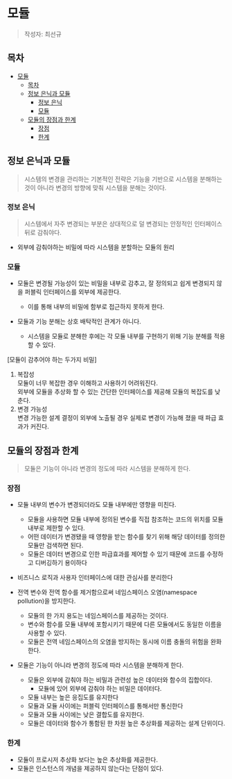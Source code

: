 # 모듈
> 작성자: 최선규

## 목차
- [모듈](#모듈)
  - [목차](#목차)
  - [정보 은닉과 모듈](#정보-은닉과-모듈)
    - [정보 은닉](#정보-은닉)
    - [모듈](#모듈-1)
  - [모듈의 장점과 한계](#모듈의-장점과-한계)
    - [장점](#장점)
    - [한계](#한계)

## 정보 은닉과 모듈
> 시스템의 변경을 관리하는 기본적인 전략은 기능을 기반으로 시스템을 분해하는 것이 아니라 변경의 방향에 맞춰 시스템을 분해는 것이다.

### 정보 은닉
> 시스템에서 자주 변경되는 부분은 상대적으로 덜 변경되는 안정적인 인터페이스 뒤로 감춰야다.

- 외부에 감춰야하는 비밀에 따라 시스템을 분할하는 모듈의 원리

### 모듈

- 모듈은 변경될 가능성이 있는 비밀을 내부로 감추고, 잘 정의되고 쉽게 변경되지 않을 퍼블릭 인터페이스를 외부에 제공한다.
  - 이를 통해 내부의 비밀에 함부로 접근하지 못하게 한다.

- 모듈과 기능 분해는 상호 배탁적인 관계가 아니다.
  - 시스템을 모듈로 분해한 후에는 각 모듈 내부를 구현하기 위해 기능 분해를 적용할 수 있다.

[모듈이 감추어야 하는 두가지 비밀]

1. 복잡성 <br>
  모듈이 너무 복잡한 경우 이해하고 사용하기 어려워진다. <br>
  외부에 모듈을 추상화 할 수 있는 간단한 인터페이스를 제공해 모듈의 복잡도를 낮춘다.
2. 변경 가능성 <br>
  변경 가능한 설계 결정이 외부에 노출될 경우 실제로 변경이 가능해 졌을 때 파급 효과가 커진다.

## 모듈의 장점과 한계
> 모듈은 기능이 아니라 변경의 정도에 따라 시스템을 분해하게 한다.

### 장점

- 모듈 내부의 변수가 변경되더라도 모듈 내부에만 영향을 미친다.
  - 모듈을 사용하면 모듈 내부에 정의된 변수를 직접 참조하는 코드의 위치를 모듈 내부로 제한할 수 있다.
  - 어떤 데이터가 변경됐을 때 영향을 받는 함수를 찾기 위해 해당 데이터를 정의한 모듈만 검색하면 된다.
  - 모듈은 데이터 변경으로 인한 파급효과를 제어할 수 있기 때문에 코드를 수정하고 디버깅하기 용이하다

- 비즈니스 로직과 사용자 인터페이스에 대한 관심사를 분리한다

- 전역 변수와 전역 함수를 제거함으로써 네임스페이스 오염(namespace pollution)을 방지한다.
  - 모듈의 한 가지 용도는 네임스페이스를 제공하는 것이다.
  - 변수와 함수를 모듈 내부에 포함시키기 때문에 다른 모듈에서도 동일한 이름을 사용할 수 있다.
  - 모듈은 전역 네임스페이스의 오염을 방지하는 동시에 이름 충돌의 위험을 완화한다.

- 모듈은 기능이 아니라 변경의 정도에 따라 시스템을 분해하게 한다.
  - 모듈은 외부에 감춰야 하는 비밀과 관련성 높은 데이터와 함수의 집합이다.
    - 모듈에 있어 외부에 감춰야 하는 비밀은 데이터다.
  - 모듈 내부는 높은 응집도를 유지한다
  - 모듈과 모듈 사이에는 퍼블릭 인터페이스를 통해서만 통신한다
  - 모듈과 모듈 사이에는 낮은 결합도를 유지한다.
  - 모듈은 데이터와 함수가 통함된 한 차원 높은 추상화를 제공하는 설계 단위이다.

### 한계

- 모듈이 프로시저 추상화 보다는 높은 추상화를 제공한다.
- 모듈은 인스턴스의 개념을 제공하지 않는다는 단점이 있다.
